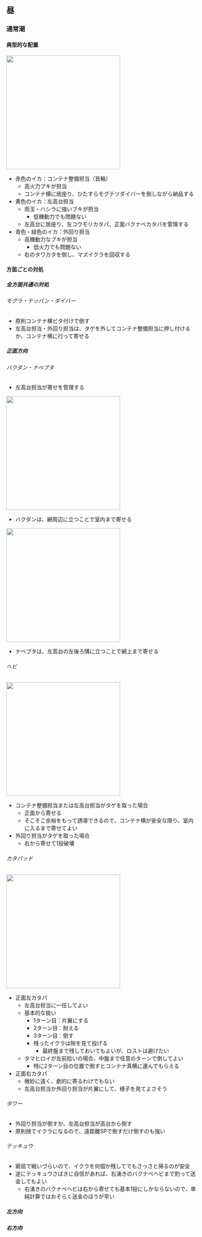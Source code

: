 ## 昼

### 通常潮

#### 典型的な配置

<img src="https://github.com/user-attachments/assets/303fd966-e861-4180-9ceb-215a434b3042" width="300" />

- 赤色のイカ：コンテナ整備担当（首輪）
  - 高火力ブキが担当
  - コンテナ横に居座り、ひたすらモグテツダイバーを倒しながら納品する
- 黄色のイカ：左高台担当
  - 雨玉・ハシラに強いブキが担当
    - 低機動力でも問題ない
  - 左高台に居座り、左コウモリカタパ、正面バクナベカタパを管理する
- 青色・緑色のイカ：外回り担当
  - 高機動力なブキが担当
    - 低火力でも問題ない
  - 右のタワカタを倒し、マズイクラを回収する
 
#### 方面ごとの対処

##### 全方面共通の対処

###### モグラ・テッパン・ダイバー

- 原則コンテナ横ビタ付けで倒す
- 左高台担当・外回り担当は、タゲを外してコンテナ整備担当に押し付けるか、コンテナ横に行って寄せる

##### 正面方向

###### バクダン・ナベブタ

- 左高台担当が寄せを管理する

<img src="https://github.com/user-attachments/assets/5f6b3b98-4267-459b-bf8d-e1c2b3387a4e" width="300" />

- バクダンは、網周辺に立つことで室内まで寄せる

<img src="https://github.com/user-attachments/assets/d7363141-8754-4637-a967-6c49a79e639c" width="300" />

- ナベブタは、左高台の左後ろ隅に立つことで網上まで寄せる

###### ヘビ

<img src="https://github.com/user-attachments/assets/d543da00-7852-420a-b08f-25ddc9e77203" width="300" />

- コンテナ整備担当または左高台担当がタゲを取った場合
  - 正面から寄せる
  - そこそこ余裕をもって誘導できるので、コンテナ横が安全な限り、室内に入るまで寄せてよい
- 外回り担当がタゲを取った場合
  - 右から寄せて1投破壊
 
###### カタパッド

<img src="https://github.com/user-attachments/assets/14c03e40-c6cc-419d-9e62-a7eea7ccda4b" width="300" />

- 正面左カタパ
  - 左高台担当に一任してよい
  - 基本的な扱い
    - 1ターン目：片翼にする
    - 2ターン目：耐える
    - 3ターン目：倒す
    - 残ったイクラは隙を見て投げる
      - 最終盤まで残しておいてもよいが、ロストは避けたい
  - タマヒロイが左前拾いの場合、中盤まで任意のターンで倒してよい
    - 特に2ターン目の位置で倒すとコンテナ真横に運んでもらえる
- 正面右カタパ
  - 微妙に遠く、劇的に寄るわけでもない
  - 左高台担当か外回り担当が片翼にして、様子を見てよさそう

###### タワー

- 外回り担当が倒すか、左高台担当が高台から倒す
- 原則捨てイクラになるので、遠距離SPで倒すだけ倒すのも強い

###### テッキュウ

- 窮屈で戦いづらいので、イクラを何個か残してでもさっさと帰るのが安全
- 逆にテッキュウさばきに自信があれば、右湧きのバクナベヘビまで釣って送金してもよい
  - 右湧きのバクナベヘビは右から寄せても基本1投にしかならないので、単純計算ではおそらく送金のほうが早い

##### 左方向

##### 右方向
